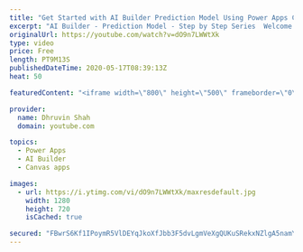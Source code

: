 ```yaml
---
title: "Get Started with AI Builder Prediction Model Using Power Apps Canvas App through Power Automate"
excerpt: "AI Builder - Prediction Model - Step by Step Series  Welcome to Power Platform AI Builder Series. In this series, we will be talking about one of the most important components of AI Builder which is – Prediction Model   During the first part of the series, we will be talking about What is Prediction"
originalUrl: https://youtube.com/watch?v=dO9n7LWWtXk
type: video
price: Free
length: PT9M13S
publishedDateTime: 2020-05-17T08:39:13Z
heat: 50

featuredContent: "<iframe width=\"800\" height=\"500\" frameborder=\"0\" src=\"https://www.youtube.com/embed/dO9n7LWWtXk\" allow=\"accelerometer; autoplay; encrypted-media; gyroscope; picture-in-picture\" allowfullscreen></iframe>"

provider:
  name: Dhruvin Shah
  domain: youtube.com

topics:
  - Power Apps
  - AI Builder
  - Canvas apps

images:
  - url: https://i.ytimg.com/vi/dO9n7LWWtXk/maxresdefault.jpg
    width: 1280
    height: 720
    isCached: true

secured: "FBwrS6Kf1IPoymR5VlDEYqJkoXfJbb3F5dvLgmVeXgQUKuSRekxNZlgA5namYoidd/fLOqsMaJOJzfmhZ/hQ99bhTXiKHDE162be7PyRARl7HQfq3sgDa1XbnXiPbxipLjFIc4q0u3XOXrvvd9AtEwOILy+Vm6Q3Yk0Ob6uZkLeat+GSMKGx/Nav9neiWYZGknbtyBNJ2qD/YeWZPJ27ug++Fx9vUTgKCeKTLn5ki+NgxpKizONQko1oqnmzfRqxSoYdB5+IBXwSAl51IzNXu+eDiK3ajfN+H0mLtbR4y8uDmp1oAj4ZOvEbQC3bbwQtk7NzfUkF51QTBeP6aurDGPzv+n/MeIWTCNx8LxmENlv4+u5/BXktV2Z2tkJf+ECWpKkS17mrAAZMy6KHWY9/k2mXEjGdgxS/7icNgoqjDj4=;9tprKx3rYvcrTh/mzlX24g=="
---
```


